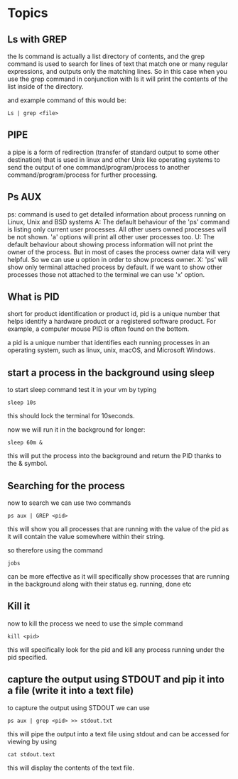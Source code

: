 # Topics

## Ls with GREP
the ls command is actually a list directory of contents, and the grep command is used to search for lines of text that match one or many regular expressions, and outputs only the matching lines. So in this case when you use the grep command in conjunction with ls it will print the contents of the list inside of the directory.

and example command of this would be:
```
Ls | grep <file>
```
## PIPE
a pipe is a form of redirection (transfer of standard output to some other destination) that is used in linux and other Unix like operating systems to send the output of one command/program/process to another command/program/process for further processing.

## Ps AUX
ps: command is used to get detailed information about process running on Linux, Unix and BSD systems
A: The default behaviour of the 'ps' command is listing only current user processes. All other users owned processes will be not shown. 'a' options will print all other user processes too.
U: The default behaviour about showing process information will not print the owner of the process. But in most of cases the process owner data will very helpful. So we can use u option in order to show process owner.
X: 'ps' will show only terminal attached process by default. if we want to show other processes those not attached to the terminal we can use 'x' option.

## What is PID
short for product identification or product id, pid is a unique number that helps identify a hardware product or a registered software product. For example, a computer mouse PID is often found on the bottom.

a pid is a unique number that identifies each running processes in an operating system, such as linux, unix, macOS, and Microsoft Windows.

## start a process in the background using sleep

to start sleep command test it in your vm by typing
```
sleep 10s
```
this should lock the terminal for 10seconds.

now we will run it in the background for longer:

```
sleep 60m &
```

this will put the process into the background and return the PID thanks to the & symbol.

## Searching for the process
now to search we can use two commands

```
ps aux | GREP <pid>
```
this will show you all processes that are running with the value of the pid as it will contain the value somewhere within their string.

so therefore using the command
```
jobs
```
can be more effective as it will specifically show processes that are running in the background along with their status eg. running, done etc

## Kill it
now to kill the process we need to use the simple command
```
kill <pid>
```
this will specifically look for the pid and kill any process running under the pid specified.

## capture the output using STDOUT and pip it into a file (write it into a text file)
 to capture the output using STDOUT we can use

 ```
 ps aux | grep <pid> >> stdout.txt
 ```
this will pipe the output into a text file using stdout and can be accessed for viewing by using
```
cat stdout.text
```
this will display the contents of the text file.
